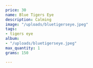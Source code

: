 ```yaml
---
price: 30
name: Blue Tigers Eye
description: Calming
image: "/uploads/bluetigerseye.jpeg"
tags:
- tigers eye
album:
- "/uploads/bluetigerseye.jpeg"
max_quantity: 1
grams: 150

---
```


